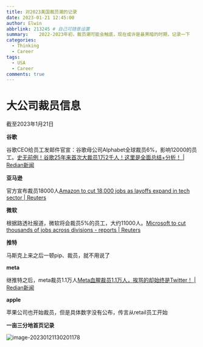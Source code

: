 ```yaml
---
title: 对2023美国裁员潮的记录
date: 2023-01-21 12:45:00
author: Elwin
abbrlink: 213245 # 自己可随意设置
summary: 	2022-2023年初，裁员潮可能会触底，现在或许是最黑暗的时期，记录一下
categories: 
  - Thinking
  - Career
tags:
  - USA
  - Career
comments: true
---
```




# 大公司裁员信息

截至2023年1月21日

**谷歌**

谷歌CEO给员工发邮件官宣：谷歌母公司Alphabet全球裁员6%，影响12000的员工。[史无前例！谷歌25年来首次大裁员1万2千人！这里是全面总结+分析！ | Redian新闻](https://redian.news/news/63889?utm_source=bbs&utm_medium=widget_news)

**亚马逊**

官方宣布裁员18000人[Amazon to cut 18,000 jobs as layoffs expand in tech sector | Reuters](https://www.reuters.com/business/retail-consumer/amazon-lay-off-over-17000-workers-wsj-2023-01-04/)

**微软**

根据路透社报道，微软将会裁员5%的员工，大约11000人。[Microsoft to cut thousands of jobs across divisions - reports | Reuters](https://www.reuters.com/technology/microsoft-cut-thousands-jobs-sky-news-2023-01-17/)

**推特**

马斯克上来之后一顿pip、裁员，就不用说了

**meta**

继推特之后，meta裁员1.1万人[Meta血腥裁员1.1万人，挨骂的却始终是Twitter！ | Redian新闻](https://redian.news/wxnews/140290)

**apple**

苹果公司也开始裁员，但是具体数字没有公布，传言从retail员工开始

**一亩三分地首页记录**

![image-20230121130201178](https://elwinliu-blog-bucket.oss-cn-hangzhou.aliyuncs.com/elwinliu-blog/image-20230121130201178.png)
